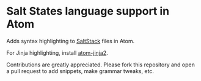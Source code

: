 # Salt States language support in Atom

Adds syntax highlighting to [SaltStack](http://saltstack.com) files in Atom.

For Jinja highlighting, install [atom-jinja2](https://atom.io/packages/atom-jinja2).

Contributions are greatly appreciated. Please fork this repository and open a
pull request to add snippets, make grammar tweaks, etc.
